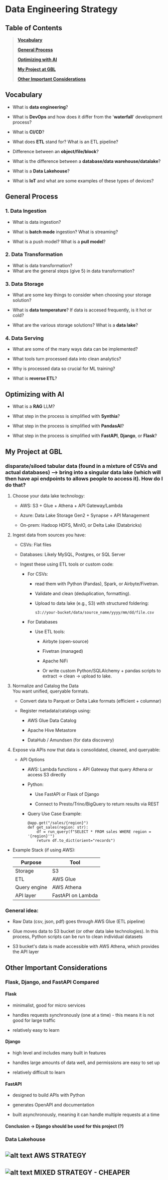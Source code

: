 # Data Engineering Strategy
## Table of Contents
>[**Vocabulary**](#vocabulary-to-get-used-to)
>
>[**General Process**](#general-process)
>
>[**Optimizing with AI**](#optimizing-with-ai)
>
>[**My Project at GBL**](#my-project-at-gbl)
>
>[**Other Important Considerations**](#other-important-considerations)

## Vocabulary
- What is **data engineering**?

- What is **DevOps** and how does it differ from the '**waterfall**' development process?
- What is **CI/CD**?
- What does **ETL** stand for? What is an ETL pipeline?
- Difference between an **object/file/block**?
- What is the difference between a **database/data warehouse/datalake**?
- What is a **Data Lakehouse**?
- What is **IoT** and what are some examples of these types of devices?

## General Process
### 1. Data Ingestion
- What is data ingestion?

- What is **batch mode** ingestion? What is streaming?
- What is a push model? What is a **pull model**?
### 2. Data Transformation
- What is data transformation?
- What are the general steps (give 5) in data transformation?
### 3. Data Storage
- What are some key things to consider when choosing your storage solution?

- What is **data temperature**? If data is accesed frequently, is it hot or cold?
- What are the various storage solutions? What is a **data lake**?
### 4. Data Serving
- What are some of the many ways data can be implemented?

- What tools turn processed data into clean analytics?
- Why is processed data so crucial for ML training?
- What is **reverse ETL**?
## Optimizing with AI
- What is a **RAG** LLM?

- What step in the process is simplified with **Synthia**? 
- What step in the process is simplified with **PandasAI**? 
- What step in the process is simplified with **FastAPI**, **Django**, or **Flask**?

## My Project at GBL
### disparate/siloed tabular data (found in a mixture of CSVs and actual databases) --> bring into a singular data lake (which will then have api endpoints to allows people to access it). How do I do that?
1. Choose your data lake technology:

    - AWS: S3 + Glue + Athena + API Gateway/Lambda  

    - Azure: Data Lake Storage Gen2 + Synapse + API Management

    - On-prem: Hadoop HDFS, MinIO, or Delta Lake (Databricks)

2. Ingest data from sources you have:

    - CSVs: Flat files

    - Databases: Likely MySQL, Postgres, or SQL Server

    - Ingest these using ETL tools or custom code:

        - For CSVs:
            - read them with Python (Pandas), Spark, or Airbyte/Fivetran.

            - Validate and clean (deduplication, formatting).

            - Upload to data lake (e.g., S3) with structured foldering:  

                ```
                s3://your-bucket/data/source_name/yyyy/mm/dd/file.csv
                ```

        - For Databases
            - Use ETL tools:

                - Airbyte (open-source)

                - Fivetran (managed)

                - Apache NiFi

                - Or write custom Python/SQLAlchemy + pandas scripts to extract → clean → upload to lake.

3. Normalize and Catalog the Data  
You want unified, queryable formats.

    - Convert data to Parquet or Delta Lake formats (efficient + columnar)

    - Register metadata/catalogs using:

        - AWS Glue Data Catalog

        - Apache Hive Metastore

        - DataHub / Amundsen (for data discovery)

5. Expose via APIs now that data is consolidated, cleaned, and queryable:

    - API Options
        - AWS: Lambda functions + API Gateway that query Athena or access S3 directly

        - Python:

            - Use FastAPI or Flask of Django

            - Connect to Presto/Trino/BigQuery to return results via REST

        - Query Use Case Example:

            ```
            @app.get("/sales/{region}")
            def get_sales(region: str):
                df = run_query(f"SELECT * FROM sales WHERE region = '{region}'")
                return df.to_dict(orient="records")
            ```

- Example Stack (if using AWS):  

    | Purpose	 | Tool                  |
    |------------|-----------------------|
    |Storage	 | S3                    |
    |ETL	     |AWS Glue               |
    |Query engine|	AWS Athena           |
    |API layer	 |FastAPI on Lambda      |  

### General idea:
- Raw Data (csv, json, pdf) goes through AWS Glue (ETL pipeline)

- Glue moves data to S3 bucket (or other data lake technologies). In this process, Python scripts can be run to clean individual datasets
- S3 bucket's data is made accessible with AWS Athena, which provides the API layer

## Other Important Considerations
### Flask, Django, and FastAPI Compared
#### Flask
- minimalist, good for micro services

- handles requests synchronously (one at a time) - this means it is not good for large traffic
- relatively easy to learn
#### Django
- high level and includes many built in features

- handles large amounts of data well, and permissions are easy to set up
- relatively difficult to learn
#### FastAPI
- designed to build APIs with Python

- generates OpenAPI and documentation
- built asynchronously, meaning it can handle multiple requests at a time
#### Conclusion -> Django should be used for this project (?)

### Data Lakehouse
![alt text](1.png) AWS STRATEGY  
---
![alt text](2.png)  MIXED STRATEGY - CHEAPER
---
